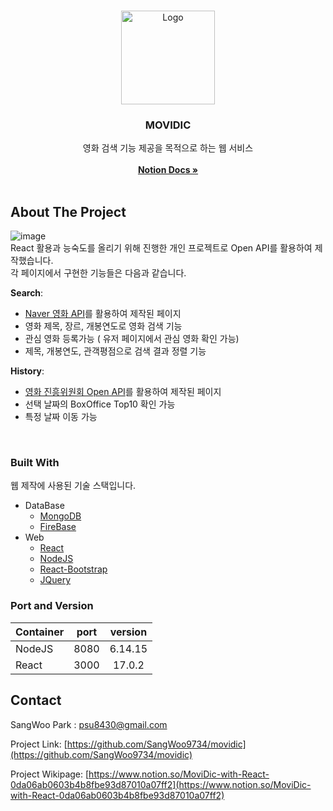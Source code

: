 <!-- PROJECT SHIELDS -->
<!--
*** I'm using markdown "reference style" links for readability.
*** Reference links are enclosed in brackets [ ] instead of parentheses ( ).
*** See the bottom of this document for the declaration of the reference variables
*** for contributors-url, forks-url, etc. This is an optional, concise syntax you may use.
*** https://www.markdownguide.org/basic-syntax/#reference-style-links
-->

<!-- PROJECT LOGO -->
<br />
<p align="center">
  <a href="https://github.com/SangWoo9734/movidic">
    <img src="https://cdn-icons-png.flaticon.com/512/2834/2834571.png" alt="Logo" width="150" height="150">
  </a>

  
  <h3 align="center">MOVIDIC</h3>

  <p align="center">
    영화 검색 기능 제공을 목적으로 하는 웹 서비스
    <br />
    <br />
    <a href="https://www.notion.so/Thunder-Search-System-9a506f6218484044a12101888d212238"><strong>Notion Docs »</strong></a>
    <br />
    <br />
  </p>
</p>


<!-- ABOUT THE PROJECT -->
## About The Project

![image](https://user-images.githubusercontent.com/49917043/146487642-cf3b617a-2374-4c58-84c2-1bc704b7a7f5.png)
<br />
React 활용과 능숙도를 올리기 위해 진행한 개인 프로젝트로 Open API를 활용하여 제작했습니다.  
각 페이지에서 구현한 기능들은 다음과 같습니다.

<strong>Search</strong>:
* [Naver 영화 API](https://developers.naver.com/docs/search/movie/)를 활용하여 제작된 페이지
* 영화 제목, 장르, 개봉연도로 영화 검색 기능
* 관심 영화 등록가능 ( 유저 페이지에서 관심 영화 확인 가능)
* 제목, 개봉연도, 관객평점으로 검색 결과 정렬 기능

<strong>History</strong>:
* [영화 진흥위원회 Open API](https://www.kobis.or.kr/kobisopenapi/homepg/main/main.do)를 활용하여 제작된 페이지
* 선택 날짜의 BoxOffice Top10 확인 가능
* 특정 날짜 이동 가능

<br />

### Built With
웹 제작에 사용된 기술 스택입니다.
* DataBase
  * [MongoDB](https://www.mongodb.com/)
  * [FireBase](https://firebase.google.com/?hl=ko)
* Web
  * [React](https://ko.reactjs.org/)
  * [NodeJS](https://nodejs.org/en/)
  * [React-Bootstrap](https://react-bootstrap.netlify.app/)
  * [JQuery](https://jquery.com)

### Port and Version

|Container|port|version|
|:---|:---:|:---:|
|NodeJS|8080|6.14.15|
|React|3000|17.0.2|



<!-- CONTACT -->
## Contact

SangWoo Park : psu8430@gmail.com

Project Link: [https://github.com/SangWoo9734/movidic](https://github.com/SangWoo9734/movidic)

Project Wikipage: [https://www.notion.so/MoviDic-with-React-0da06ab0603b4b8fbe93d87010a07ff2](https://www.notion.so/MoviDic-with-React-0da06ab0603b4b8fbe93d87010a07ff2)

<!-- MARKDOWN LINKS & IMAGES -->

